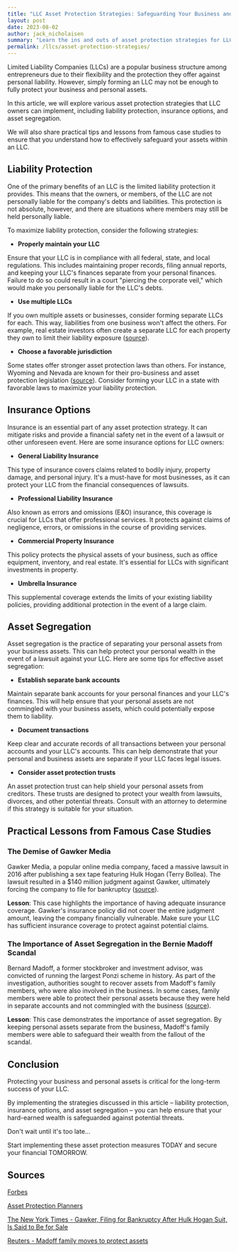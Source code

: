 ```yaml
---
title: "LLC Asset Protection Strategies: Safeguarding Your Business and Personal Wealth"
layout: post
date: 2023-08-02
author: jack_nicholaisen
summary: "Learn the ins and outs of asset protection strategies for LLC owners, including liability protection, insurance options, and asset segregation. Our comprehensive guide will help you implement effective measures and safeguard your hard-earned wealth. Don't leave your business and personal assets at risk – read on to discover how to protect them today!"
permalink: /llcs/asset-protection-strategies/
---
```


Limited Liability Companies (LLCs) are a popular business structure among entrepreneurs due to their flexibility and the protection they offer against personal liability. However, simply forming an LLC may not be enough to fully protect your business and personal assets. 

In this article, we will explore various asset protection strategies that LLC owners can implement, including liability protection, insurance options, and asset segregation.

We will also share practical tips and lessons from famous case studies to ensure that you understand how to effectively safeguard your assets within an LLC.

## Liability Protection

One of the primary benefits of an LLC is the limited liability protection it provides. This means that the owners, or members, of the LLC are not personally liable for the company's debts and liabilities. This protection is not absolute, however, and there are situations where members may still be held personally liable.

To maximize liability protection, consider the following strategies:

- **Properly maintain your LLC**

Ensure that your LLC is in compliance with all federal, state, and local regulations. This includes maintaining proper records, filing annual reports, and keeping your LLC's finances separate from your personal finances. Failure to do so could result in a court "piercing the corporate veil," which would make you personally liable for the LLC's debts.

- **Use multiple LLCs**

If you own multiple assets or businesses, consider forming separate LLCs for each. This way, liabilities from one business won't affect the others. For example, real estate investors often create a separate LLC for each property they own to limit their liability exposure ([source](https://www.forbes.com/sites/forbesrealestatecouncil/2018/07/30/why-the-llc-is-the-smart-choice-for-your-real-estate-investment-business/?sh=4b22fa825cfc)).

- **Choose a favorable jurisdiction**

Some states offer stronger asset protection laws than others. For instance, Wyoming and Nevada are known for their pro-business and asset protection legislation ([source](https://www.assetprotectionplanners.com/planning/domestic-asset-protection-states/)). Consider forming your LLC in a state with favorable laws to maximize your liability protection.

## Insurance Options

Insurance is an essential part of any asset protection strategy. It can mitigate risks and provide a financial safety net in the event of a lawsuit or other unforeseen event. Here are some insurance options for LLC owners:

-  **General Liability Insurance**

This type of insurance covers claims related to bodily injury, property damage, and personal injury. It's a must-have for most businesses, as it can protect your LLC from the financial consequences of lawsuits.

-  **Professional Liability Insurance**

Also known as errors and omissions (E\&O) insurance, this coverage is crucial for LLCs that offer professional services. It protects against claims of negligence, errors, or omissions in the course of providing services.

-  **Commercial Property Insurance**

This policy protects the physical assets of your business, such as office equipment, inventory, and real estate. It's essential for LLCs with significant investments in property.

-  **Umbrella Insurance**

This supplemental coverage extends the limits of your existing liability policies, providing additional protection in the event of a large claim.

## Asset Segregation

Asset segregation is the practice of separating your personal assets from your business assets. This can help protect your personal wealth in the event of a lawsuit against your LLC. Here are some tips for effective asset segregation:

-  **Establish separate bank accounts** 

Maintain separate bank accounts for your personal finances and your LLC's finances. This will help ensure that your personal assets are not commingled with your business assets, which could potentially expose them to liability.

-  **Document transactions**

Keep clear and accurate records of all transactions between your personal accounts and your LLC's accounts. This can help demonstrate that your personal and business assets are separate if your LLC faces legal issues.

-  **Consider asset protection trusts**

An asset protection trust can help shield your personal assets from creditors. These trusts are designed to protect your wealth from lawsuits, divorces, and other potential threats. Consult with an attorney to determine if this strategy is suitable for your situation.

## Practical Lessons from Famous Case Studies

### The Demise of Gawker Media

Gawker Media, a popular online media company, faced a massive lawsuit in 2016 after publishing a sex tape featuring Hulk Hogan (Terry Bollea). The lawsuit resulted in a $140 million judgment against Gawker, ultimately forcing the company to file for bankruptcy ([source](https://www.nytimes.com/2016/06/11/business/media/gawker-bankruptcy-sale.html)).

**Lesson**: This case highlights the importance of having adequate insurance coverage. Gawker's insurance policy did not cover the entire judgment amount, leaving the company financially vulnerable. Make sure your LLC has sufficient insurance coverage to protect against potential claims.

### The Importance of Asset Segregation in the Bernie Madoff Scandal

Bernard Madoff, a former stockbroker and investment advisor, was convicted of running the largest Ponzi scheme in history. As part of the investigation, authorities sought to recover assets from Madoff's family members, who were also involved in the business. In some cases, family members were able to protect their personal assets because they were held in separate accounts and not commingled with the business ([source](https://www.reuters.com/article/us-madoff-assets-idUSTRE53J3WW20090420)).

**Lesson**: This case demonstrates the importance of asset segregation. By keeping personal assets separate from the business, Madoff's family members were able to safeguard their wealth from the fallout of the scandal.

## Conclusion

Protecting your business and personal assets is critical for the long-term success of your LLC. 

By implementing the strategies discussed in this article – liability protection, insurance options, and asset segregation – you can help ensure that your hard-earned wealth is safeguarded against potential threats. 

Don't wait until it's too late...

Start implementing these asset protection measures TODAY and secure your financial TOMORROW.

## Sources

[Forbes](https://www.forbes.com/sites/allbusiness/2016/09/28/could-the-llc-structure-be-a-smart-choice-for-your-business/?sh=4446feb61893)

[Asset Protection Planners](https://www.assetprotectionplanners.com/asset-protection-trust/domestic/what-is/)

[The New York Times - Gawker, Filing for Bankruptcy After Hulk Hogan Suit, Is Said to Be for Sale](https://www.nytimes.com/2016/06/11/business/media/gawker-bankruptcy-sale.html)

[Reuters - Madoff family moves to protect assets](https://www.reuters.com/article/us-madoff-assets-idUSTRE53J3WW20090420)